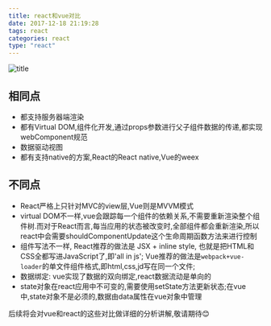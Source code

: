 ```yaml
---
title: react和vue对比
date: 2017-12-18 21:19:28
tags: react
categories: react
type: "react"
---
```

![title](https://cdn.wangyaxing.cn/vue&&react.jpeg)
<!--more-->
## 相同点
- 都支持服务器端渲染
- 都有Virtual DOM,组件化开发,通过props参数进行父子组件数据的传递,都实现webComponent规范
- 数据驱动视图
- 都有支持native的方案,React的React native,Vue的weex

## 不同点
- React严格上只针对MVC的view层,Vue则是MVVM模式
- virtual DOM不一样,vue会跟踪每一个组件的依赖关系,不需要重新渲染整个组件树.而对于React而言,每当应用的状态被改变时,全部组件都会重新渲染,所以react中会需要shouldComponentUpdate这个生命周期函数方法来进行控制
- 组件写法不一样, React推荐的做法是 JSX + inline style, 也就是把HTML和CSS全都写进JavaScript了,即'all in js'; Vue推荐的做法是`webpack+vue-loader`的单文件组件格式,即html,css,jd写在同一个文件;
- 数据绑定: vue实现了数据的双向绑定,react数据流动是单向的
- state对象在react应用中不可变的,需要使用setState方法更新状态;在vue中,state对象不是必须的,数据由data属性在vue对象中管理

后续将会对vue和react的这些对比做详细的分析讲解,敬请期待😊



